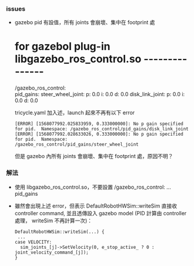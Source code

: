 ### issues

* gazebo pid 有設值，所有 joints 會崩壞、集中在 footprint 處

    # for gazebol plug-in libgazebo_ros_control.so ---------------
    /gazebo_ros_control:   
      pid_gains:
        steer_wheel_joint:
          p: 0.0
          i: 0.0 
          d: 0.0
        disk_link_joint:
          p: 0.0
          i: 0.0 
          d: 0.0
          
  tricycle.yaml 加入述，launch 起來不再有以下 error
  
      [ERROR] [1568077992.025833959, 0.333000000]: No p gain specified for pid.  Namespace: /gazebo_ros_control/pid_gains/disk_link_joint
      [ERROR] [1568077992.028633026, 0.333000000]: No p gain specified for pid.  Namespace: /gazebo_ros_control/pid_gains/steer_wheel_joint
      
  但是 gazebo 內所有 joints 會崩壞、集中在 footprint 處，原因不明？
      
      
### 解法
* 使用 libgazebo_ros_control.so，不要設置 /gazebo_ros_control: ... pid_gains
* 雖然會出現上述 error，但表示 DefaultRobotHWSim::writeSim 直接收 controller command,
  並且透傳設入 gazebo model (PID 計算由 controller 處理， writeSim 不再計算一次)：
  
      DefaultRobotHWSim::writeSim(...) {
       ...
      case VELOCITY:
        sim_joints_[j]->SetVelocity(0, e_stop_active_ ? 0 : joint_velocity_command_[j]);
      }